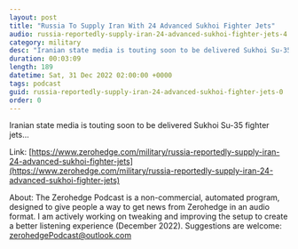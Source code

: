 ```yaml
---
layout: post
title: "Russia To Supply Iran With 24 Advanced Sukhoi Fighter Jets"
audio: russia-reportedly-supply-iran-24-advanced-sukhoi-fighter-jets-4
category: military
desc: "Iranian state media is touting soon to be delivered Sukhoi Su-35 fighter jets..."
duration: 00:03:09
length: 189
datetime: Sat, 31 Dec 2022 02:00:00 +0000
tags: podcast
guid: russia-reportedly-supply-iran-24-advanced-sukhoi-fighter-jets-0
order: 0
---
```

Iranian state media is touting soon to be delivered Sukhoi Su-35 fighter jets...

Link: [https://www.zerohedge.com/military/russia-reportedly-supply-iran-24-advanced-sukhoi-fighter-jets](https://www.zerohedge.com/military/russia-reportedly-supply-iran-24-advanced-sukhoi-fighter-jets)

About: The Zerohedge Podcast is a non-commercial, automated program, designed to give people a way to get news from Zerohedge in an audio format.  I am actively working on tweaking and improving the setup to create a better listening experience (December 2022).  Suggestions are welcome: [zerohedgePodcast@outlook.com](mailto:zerohedgePodcast@outlook.com)